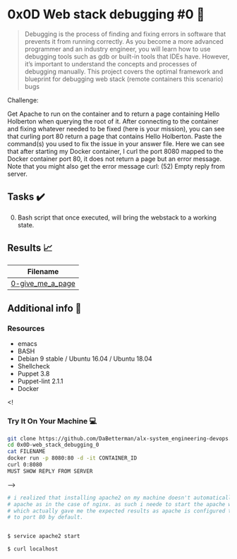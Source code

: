 # 0x0D Web stack debugging #0 :wrench:

> Debugging is the process of finding and fixing errors in software that prevents it from running correctly. As you become a more advanced programmer and an industry engineer, you will learn how to use debugging tools such as gdb or built-in tools that IDEs have. However, it’s important to understand the concepts and processes of debugging manually. This project covers the optimal framework and blueprint for debugging web stack (remote containers this scenario) bugs

Challenge:

Get Apache to run on the container and to return a page containing Hello Holberton when querying the root of it. After connecting to the container and fixing whatever needed to be fixed (here is your mission), you can see that curling port 80 return a page that contains Hello Holberton. Paste the command(s) you used to fix the issue in your answer file.
Here we can see that after starting my Docker container, I curl the port 8080 mapped to the Docker container port 80, it does not return a page but an error message. Note that you might also get the error message curl: (52) Empty reply from server.


## Tasks :heavy_check_mark:

0. Bash script that once executed, will bring the webstack to a working state.


## Results :chart_with_upwards_trend:

| Filename |
| ------ |
| [0-give_me_a_page](./0-give_me_a_page)|

## Additional info :construction:
### Resources

- emacs
- BASH
- Debian 9 stable / Ubuntu 16.04 / Ubuntu 18.04 
- Shellcheck
- Puppet 3.8
- Puppet-lint 2.1.1
- Docker

<!
### Try It On Your Machine :computer:
```bash
git clone https://github.com/DaBetterman/alx-system_engineering-devops.git
cd 0x0D-web_stack_debugging_0
cat FILENAME
docker run -p 8080:80 -d -it CONTAINER_ID
curl 0:8080
MUST SHOW REPLY FROM SERVER

```
-->

```bash
# i realized that installing apache2 on my machine doesn't automatically starts
# apache as in the case of nginx. as such i neede to start the apache web server
# which actually gave me the expected results as apache is configured to listen
# to port 80 by default.


$ service apache2 start

$ curl localhost

```